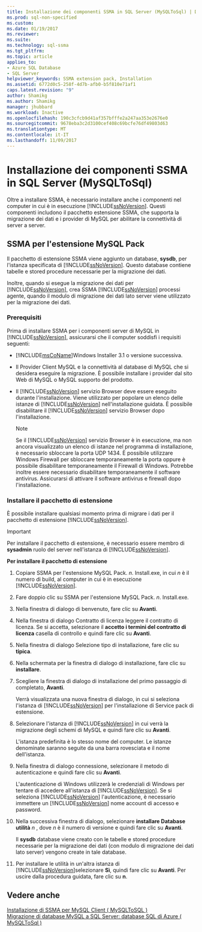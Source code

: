 ```yaml
---
title: Installazione dei componenti SSMA in SQL Server (MySQLToSql) | Documenti Microsoft
ms.prod: sql-non-specified
ms.custom: 
ms.date: 01/19/2017
ms.reviewer: 
ms.suite: 
ms.technology: sql-ssma
ms.tgt_pltfrm: 
ms.topic: article
applies_to:
- Azure SQL Database
- SQL Server
helpviewer_keywords: SSMA extension pack, Installation
ms.assetid: 6772d0c5-258f-4d7b-afb0-b5f810e71af1
caps.latest.revision: "9"
author: Shamikg
ms.author: Shamikg
manager: jhubbard
ms.workload: Inactive
ms.openlocfilehash: 190c3cfcb9d41af357bfffe2a247aa353e2676e0
ms.sourcegitcommit: 9678eba3c2d3100cef408c69bcfe76df49803d63
ms.translationtype: MT
ms.contentlocale: it-IT
ms.lasthandoff: 11/09/2017
---
```

# <a name="installing-ssma-components-on-sql-server-mysqltosql"></a>Installazione dei componenti SSMA in SQL Server (MySQLToSql)
Oltre a installare SSMA, è necessario installare anche i componenti nel computer in cui è in esecuzione [!INCLUDE[ssNoVersion](../../includes/ssnoversion_md.md)]. Questi componenti includono il pacchetto estensione SSMA, che supporta la migrazione dei dati e i provider di MySQL per abilitare la connettività di server a server.  
  
## <a name="ssma-for-mysql-extension-pack"></a>SSMA per l'estensione MySQL Pack  
Il pacchetto di estensione SSMA viene aggiunto un database, **sysdb**, per l'istanza specificata di [!INCLUDE[ssNoVersion](../../includes/ssnoversion_md.md)]. Questo database contiene tabelle e stored procedure necessarie per la migrazione dei dati.  
  
Inoltre, quando si esegue la migrazione dei dati per [!INCLUDE[ssNoVersion](../../includes/ssnoversion_md.md)], crea SSMA [!INCLUDE[ssNoVersion](../../includes/ssnoversion_md.md)] processi agente, quando il modulo di migrazione dei dati lato server viene utilizzato per la migrazione dei dati.  
  
### <a name="prerequisites"></a>Prerequisiti  
Prima di installare SSMA per i componenti server di MySQL in [!INCLUDE[ssNoVersion](../../includes/ssnoversion_md.md)], assicurarsi che il computer soddisfi i requisiti seguenti:  
  
-   [!INCLUDE[msCoName](../../includes/msconame_md.md)]Windows Installer 3.1 o versione successiva.  
  
-   Il Provider Client MySQL e la connettività al database di MySQL che si desidera eseguire la migrazione. È possibile installare i provider dal sito Web di MySQL o MySQL supporto del prodotto.  
  
-   Il [!INCLUDE[ssNoVersion](../../includes/ssnoversion_md.md)] servizio Browser deve essere eseguito durante l'installazione. Viene utilizzato per popolare un elenco delle istanze di [!INCLUDE[ssNoVersion](../../includes/ssnoversion_md.md)] nell'installazione guidata. È possibile disabilitare il [!INCLUDE[ssNoVersion](../../includes/ssnoversion_md.md)] servizio Browser dopo l'installazione.  
  
    > [!NOTE]  
    > Se il [!INCLUDE[ssNoVersion](../../includes/ssnoversion_md.md)] servizio Browser è in esecuzione, ma non ancora visualizzato un elenco di istanze nel programma di installazione, è necessario sbloccare la porta UDP 1434. È possibile utilizzare Windows Firewall per sbloccare temporaneamente la porta oppure è possibile disabilitare temporaneamente il Firewall di Windows. Potrebbe inoltre essere necessario disabilitare temporaneamente il software antivirus. Assicurarsi di attivare il software antivirus e firewall dopo l'installazione.  
  
### <a name="installing-the-extension-pack"></a>Installare il pacchetto di estensione  
È possibile installare qualsiasi momento prima di migrare i dati per il pacchetto di estensione [!INCLUDE[ssNoVersion](../../includes/ssnoversion_md.md)].  
  
> [!IMPORTANT]  
> Per installare il pacchetto di estensione, è necessario essere membro di **sysadmin** ruolo del server nell'istanza di [!INCLUDE[ssNoVersion](../../includes/ssnoversion_md.md)].  
  
**Per installare il pacchetto di estensione**  
  
1.  Copiare SSMA per l'estensione MySQL Pack. *n*. Install.exe, in cui  *n*  è il numero di build, al computer in cui è in esecuzione [!INCLUDE[ssNoVersion](../../includes/ssnoversion_md.md)].  
  
2.  Fare doppio clic su SSMA per l'estensione MySQL Pack. *n*. Install.exe.  
  
3.  Nella finestra di dialogo di benvenuto, fare clic su **Avanti**.  
  
4.  Nella finestra di dialogo Contratto di licenza leggere il contratto di licenza. Se si accetta, selezionare il **accetto i termini del contratto di licenza** casella di controllo e quindi fare clic su **Avanti**.  
  
5.  Nella finestra di dialogo Selezione tipo di installazione, fare clic su **tipica**.  
  
6.  Nella schermata per la finestra di dialogo di installazione, fare clic su **installare**.  
  
7.  Scegliere la finestra di dialogo di installazione del primo passaggio di completato, **Avanti**.  
  
    Verrà visualizzata una nuova finestra di dialogo, in cui si seleziona l'istanza di [!INCLUDE[ssNoVersion](../../includes/ssnoversion_md.md)] per l'installazione di Service pack di estensione.  
  
8.  Selezionare l'istanza di [!INCLUDE[ssNoVersion](../../includes/ssnoversion_md.md)] in cui verrà la migrazione degli schemi di MySQL e quindi fare clic su **Avanti**.  
  
    L'istanza predefinita è lo stesso nome del computer. Le istanze denominate saranno seguite da una barra rovesciata e il nome dell'istanza.  
  
9. Nella finestra di dialogo connessione, selezionare il metodo di autenticazione e quindi fare clic su **Avanti**.  
  
    L'autenticazione di Windows utilizzerà le credenziali di Windows per tentare di accedere all'istanza di [!INCLUDE[ssNoVersion](../../includes/ssnoversion_md.md)]. Se si seleziona [!INCLUDE[ssNoVersion](../../includes/ssnoversion_md.md)] l'autenticazione, è necessario immettere un [!INCLUDE[ssNoVersion](../../includes/ssnoversion_md.md)] nome account di accesso e password.  
  
10. Nella successiva finestra di dialogo, selezionare **installare Database utilità**  *n* , dove  *n*  è il numero di versione e quindi fare clic su **Avanti**.  
  
    Il **sysdb** database viene creato con le tabelle e stored procedure necessarie per la migrazione dei dati (con modulo di migrazione dei dati lato server) vengono create in tale database.  
  
11. Per installare le utilità in un'altra istanza di [!INCLUDE[ssNoVersion](../../includes/ssnoversion_md.md)]selezionare **Sì**, quindi fare clic su **Avanti**. Per uscire dalla procedura guidata, fare clic su **n**.  
  
## <a name="see-also"></a>Vedere anche  
[Installazione di SSMA per MySQL Client &#40; MySQLToSQL &#41;](../../ssma/mysql/installing-ssma-for-mysql-client-mysqltosql.md)  
[Migrazione di database MySQL a SQL Server: database SQL di Azure &#40; MySQLToSql &#41;](../../ssma/mysql/migrating-mysql-databases-to-sql-server-azure-sql-db-mysqltosql.md)  
  
